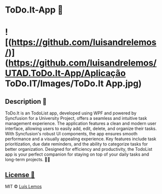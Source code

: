 # ToDo.It-App 📅

# ![(https://github.com/luisandrelemos/)](https://github.com/luisandrelemos/UTAD.ToDo.It-App/Aplicação ToDo.IT/Images/ToDo.It App.jpg)

## Description 📑
ToDo.It is an TodoList app, developed using WPF and powered by Syncfusion for a University Project, offers a seamless and intuitive task management experience. The application features a clean and modern user interface, allowing users to easily add, edit, delete, and organize their tasks. With Syncfusion's robust UI components, the app ensures smooth performance and a visually appealing experience. Key features include task prioritization, due date reminders, and the ability to categorize tasks for better organization. Designed for efficiency and productivity, the TodoList app is your perfect companion for staying on top of your daily tasks and long-term projects. 📓📒

## [License 🔐](https://github.com/luisandrelemos/luisandrelemos.github.io/blob/main/LICENSE.md)

MIT © [Luís Lemos ](https://github.com/luisandrelemos)
